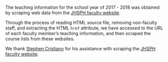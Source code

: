 The teaching information for the school year of 2017 - 2018 was obtained by scraping web data from the [JHSPH faculty website](https://www.jhsph.edu/faculty/directory/list/).

Through the process of reading HTML source file, removing non-faculty staff, and extracting the HTML `href` attribute, we have accessed to the URL of each faculty member’s teaching information, and then scraped the course lists from these websites.

We thank [Stephen Cristiano](https://github.com/scristia) for his assistance with scraping the [JHSPH faculty website](https://www.jhsph.edu/faculty/directory/list/).
